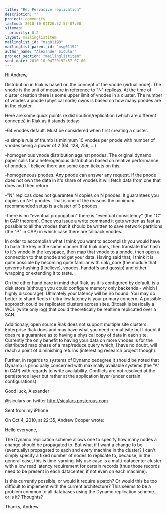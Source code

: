 ```yaml
---
title: "Re: Pervasive replication"
description: ""
project: community
lastmod: 2010-10-04T20:52:57-07:00
sitemap:
  priority: 0.2
layout: mailinglistitem
mailinglist_id: "msg01193"
mailinglist_parent_id: "msg01192"
author_name: "Alexander Sicular"
project_section: "mailinglistitem"
sent_date: 2010-10-04T20:52:57-07:00
---
```


Hi Andrew,

Distribution in Riak is based on the concept of the vnode (virtual 
node). The vnode is the unit of measure in reference to "N" replicas. 
At the time of cluster creation there is some upper limit of vnodes in 
a cluster. The number of vnodes a pnode (physical node) owns is based 
on how many pnodes are in the cluster.


Here are some quick points re distribution/replication (which are 
different concepts) in Riak as it stands today:


-64 vnodes default. Must be considered when first creating a cluster.

-a simple rule of thumb is minimum 10 vnodes per pnode with number of 
vnodes being a power of 2 (64, 128, 256, ...)


-homogenious vnode distribution against pnodes. The original dynamo 
paper calls for a heterogenious distribution based on relative 
performance of pnodes. I believe there are some open tickets on this.


-homogeneous pnodes. Any pnode can answer any request. If the pnode 
does not own the data in it's share of vnodes it will fetch data from 
one that does and then return.


-"N" replicas does not guarantee N copies on N pnodes. It guarantees 
you copies on N-1 pnodes. That is one of the reasons the minimum 
recommended setup is a cluster of 3 pnodes.


-there is no "eventual propogation" there is "eventual 
consistency" (the "C" in CAP theorem). Once you issue a write command 
it gets written as fast as possible to all the vnodes that it should 
be written to save network partitions (the "P" in CAP) in which case 
there are fallback vnodes.


In order to accomplish what I think you want to accomplish you would 
have to hash the key in the same manner that Riak does, then translate 
that hash to it's vnode in the keyspace, then map that vnode to a 
pnode, then open a connection to that pnode and get your data. Having 
said that, I think it is quite possible by becoming quite familiar 
with riak\\_core (the module that governs hashing (I believe), vnodes, 
handoffs and gossip) and either wrapping or extending it to taste.


On the other hand bare in mind that Riak, as it is configured by 
default, is a disk store (although you could configure memory only 
backends - which I highly discourage). Ultimately your latency will be 
i/o bound. You may do better to shard Redis if ultra low latency is 
your primary concern. A possible approach could be replicated clusters 
across sites. Bitcask is basically a WOL (write only log) that could 
theoretically be realtime replicated over a SAN.


Additionaly, open source Riak does not support multiple site clusters. 
Enterprise Riak does and may have what you need re multisite but I 
doubt it does re a guarantee as to having a physical copy of data in 
each site. Currently the only benefit to having your data on more 
vnodes is for the distributed map phase of a map/reduce query which, I 
have no doubt, will reach a point of diminishing returns (interesting 
research project though).


Further, in regards to systems of Dynamo pedegree it should be noted 
that Dynamo is principally concerned with maximally available systems 
(the "A" in CAP) with regards to write availability. Conflicts are not 
resolved at the persistence layer but rather at the application layer 
(under certain configurations).


Good luck,
Alexander

@siculars on twitter
http://siculars.posterous.com

Sent from my iPhone

On Oct 4, 2010, at 22:35, Andrew Cooper 
 wrote:

Hello everyone,

The Dynamo replication scheme allows one to specify how many nodes a
change should be propagated to. But what if I want a change to be
(eventually) propagated to each and every machine in the cluster?
I can't simply specify a fixed number of nodes to replicate to,
because, in the general case, this is time-varying. My use case is a
multi-datacenter cluster with a low read latency requirement for
certain records (thus those records need to be present in each
datacenter, if not even on each machine).

Is this currently possible, or would it require a patch? Or would this
be too difficult to implement with the current architecture? This
seems to be a problem common to all databases using the Dynamo
replication scheme... or is it? Thoughts?

Thanks,
Andrew
